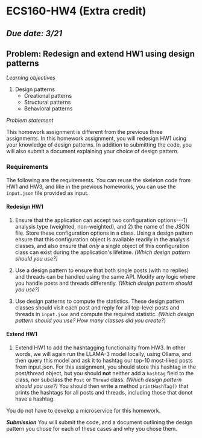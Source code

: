 # ECS160-HW4 (Extra credit)

## _Due date: 3/21_
## Problem: Redesign and extend HW1 using design patterns

_Learning objectives_
1. Design patterns
   - Creational patterns
   - Structural patterns
   - Behavioral patterns
  
_Problem statement_

This homework assignment is different from the previous three assignments.
In this homework assignment, you will redesign HW1 using your knowledge of design patterns. In addition to submitting the code, you will also submit a document explaining your choice of design pattern.

### Requirements
The following are the requirements. You can reuse the skeleton code from HW1 and HW3, and like in the previous
homeworks, you can use the `input.json` file provided as input.

#### Redesign HW1 
1. Ensure that the application can accept two configuration options---1) analysis type (weighted, non-weighted), and 2) the name of the JSON file. Store these configuration options in a class. Using a design pattern
ensure that this configuration object is available readily in the analysis classes, and also ensure that _only_ a single object of this configuration class can exist during the application's lifetime. _(Which design pattern
should you use?)_

2. Use a design pattern to ensure that both single posts (with no replies) and threads can be handled using the same API. Modify any logic where you handle posts and threads differently. _(Which design pattern should you
use?)_

3. Use design patterns to compute the statistics. These design pattern classes should visit each post and reply for all top-level posts and threads in `input.json` and compute the required statistic. _(Which design
pattern should you use? How many classes did you create?_)

#### Extend HW1

1. Extend HW1 to add the hashtagging functionality from HW3. In other words, we will again run the LLAMA-3 model locally, using Ollama, and then
query this model and ask it to hashtag our top-10 most-liked posts from input.json. For this assignment, you should store this hashtag in the post/thread object, but you should **not** neither add a `hashtag` field
to the class, nor subclass the `Post` or `Thread` class. _(Which design pattern should you use?)_ You should then write a method `printHashTag()` that prints the hashtags for all posts and threads, including those
that donot have a hashtag.

You do not have to develop a microservice for this homework.

**_Submission_**
You will submit the code, and a document outlining the design pattern you chose for each of these cases and why you chose them. 
